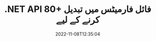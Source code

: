 ---
############################# Static ############################
layout: "product"
date: 2022-11-08T12:35:04
draft: false

product: "Conversion"
product_tag: "conversion"
platform: .NET
platform_tag: net

############################# Head ############################
head_title: "C# .NET Document Conversion API | پی ڈی ایف ورڈ ایکسل پی پی ٹی ایکس ایچ ٹی ایم ایل امیجز کو تبدیل کریں۔"
head_description: "C# .NET Document Conversion API۔ PDF Word DOC DOCX، Excel Spreadsheets PPT PPTX، HTML، PSD، MPT MPP، ای میل MSG EMLX، AutoCAD اور امیج فائل فارمیٹس میں تبدیل کریں۔"

############################# Header ############################
title: ".NET API 80+ فائل فارمیٹس میں تبدیل کرنے کے لیے"
description: "کسی بھی بیرونی سافٹ ویئر کو انسٹال کیے بغیر .NET ایپلی کیشنز میں دستاویز اور تصویری تبدیلی کی فعالیت کو ضم کرنے کے لیے سادہ API۔"
button:
    enable: true
    icon: "fas fa-arrow-down"
    label: "مفت ٹرائل ڈاؤن لوڈ کریں۔"
    link: "https://downloads.groupdocs.com/conversion/net"

############################# SubMenu ############################
submenu:
    enable: true
    
    left:
        img_alt: "GroupDocs.Conversion for .NET"
        image: "https://www.groupdocs.cloud/templates/groupdocs/images/product-logos/groupdocs-conversion-net.png"
        product: "GroupDocs.Conversion"
        platform: ".NET"

    middle:
        button:
            # button loop
            - link: "#overview"
              text: "جائزہ"

            # button loop
            - link: "#features"
              text: "خصوصیات"

            # button loop
            - link: "#support"
              text: "حمایت"

            # button loop
            - link: "https://products.groupdocs.app/conversion"
              text: "لائیو ڈیمو"

            # button loop
            - link: "https://purchase.groupdocs.com/pricing/conversion/net"
              text: "قیمتوں کا تعین"

    right:
        link_download: "https://downloads.groupdocs.com/conversion"
        link_learn: "https://docs.groupdocs.com/conversion/net/"
        link_buy: "https://purchase.groupdocs.com"

############################# Overview ############################
overview:
    enable: true
    content: |
      GroupDocs.Conversion for .NET APIs کا سادہ سیٹ پیش کرتا ہے، جو ڈیولپرز کو C#، ASP.NET اور دیگر .NET سے متعلقہ ٹیکنالوجیز میں دستاویزی تبدیلی کی طاقتور ایپلی کیشنز بنانے کے قابل بناتا ہے۔ GroupDocs.Conversion for .NET API آپ کے اختتامی صارفین کو تیز، موثر اور قابل اعتماد فائل کنورژن حل فراہم کرتا ہے۔ یہ تمام مشہور کاروباری دستاویز فارمیٹس کے درمیان درست تبادلوں کو انجام دینے میں معاونت کرتا ہے بشمول: PDF، HTML، ای میل، Microsoft Word دستاویزات، Excel اسپریڈ شیٹس، پاورپوائنٹ پریزنٹیشنز، پروجیکٹ، Photoshop، CorelDraw، AutoCAD، diagrams، raster image file formats اور بہت کچھ۔ دستاویز کنورٹر لائبریری ماخذ دستاویز کی شکل کا خود بخود پتہ لگاتی ہے اور آپ کو پوری دستاویز یا مخصوص صفحات کو مطلوبہ آؤٹ پٹ فارمیٹ میں تبدیل کرنے کا تمام کنٹرول فراہم کرتی ہے۔ گمشدہ فونٹس کو ترجیحی فونٹس سے بدلنا اور کسی بھی دستاویز کے صفحہ پر متن یا تصویری واٹر مارکس شامل کرنا آسان ہے۔

      GroupDocs.Conversion for .NET کو کسی بھی ترقیاتی ماحول میں ایپلی کیشنز تیار کرنے کے لیے استعمال کیا جا سکتا ہے جو .NET پلیٹ فارم کو نشانہ بناتا ہے۔ یہ تمام .NET پر مبنی زبانوں کے ساتھ مطابقت رکھتا ہے اور مقبول آپریٹنگ سسٹم (ونڈوز، لینکس، MacOS) کو سپورٹ کرتا ہے جہاں مونو یا .NET فریم ورک (بشمول .NET کور) انسٹال کیے جا سکتے ہیں۔
    tabs:
      enable: true
      
      ## TAB ONE ##
      tab_one:
        description: |
          ذیل میں GroupDocs.Conversion for .NET کا ایک جائزہ ہے:
        
        right:
          enable: true
          icon: "fab fa-html5"
          title: "جائزہ"
          content: |
            * فائل کی قسم کا خود بخود پتہ لگائیں۔
            * دستاویزات کو تبدیل کریں۔
            * پیشکشوں کو تبدیل کریں۔
            * اسپریڈشیٹ کو تبدیل کریں۔
            * راسٹر امیجز کو تبدیل کریں۔
            * پی ڈی ایف دستاویزات کو تبدیل کریں۔
            * دوسرے فارمیٹس کو تبدیل کریں۔
            * واٹر مارک لگائیں۔
            * فائل پاس ورڈ کی وضاحت کریں۔
            * تبادلوں کو اپنی مرضی کے مطابق بنائیں

      ## TAB TWO ##
      tab_two:
        description: |
          GroupDocs.Conversion for .NET تمام مقبول اور عام طور پر استعمال ہونے والے [دستاویز فائل فارمیٹس](https://docs.groupdocs.com/conversion/net/supported-document-formats/) کے درمیان تبدیل کرنے کی حمایت کرتا ہے۔

        left:
          enable: true
          table:
            # table loop
            - title: "سے تبدیل کریں:"
              content: |
                * **دستاویزات**: DOC, DOCX, DOCM, DOT, DOTX, DOTM, RTF, TXT, ODT, OTT
                * **اسپریڈ شیٹس**: XLS, XLSX, XLSM, XLSB, CSV, XLS2003, ODS, TSV, XLT, XLTX, XLTM, XLAM, FODS, SXC
                * **پریزنٹیشنز**: PPT, PPTX, PPS, PPSX, ODP, POT, POTX, POTM, PPTM, PPSM, FODP
                * **تصاویر**: TIF, TIFF, JPG, JPEG, PNG, GIF, BMP, ICO, DIB, JPC, JPEG-LS, JPEG2000
                ** پورٹیبل**: PDF، XPS، OXPS، EPUB
                **HTML**: ایچ ٹی ایم، ایچ ٹی ایم ایل، ایم ایچ ٹی ایم ایل
                * **میٹا فائلز**: EMZ، WMZ
                * **فوٹو شاپ**: پی ایس ڈی
                **پروجیکٹ**: MPP، MPT، MPX
                *** آؤٹ لک**: PST، OST
                * **ای میل**: MSG، EML، EMLX
                * **ڈیاگرام**: VSD, VSDX, VSDM, VSS, VSSM, VST, VSTM, VSX, VTX, VDW, VDX, SVG, SVGZ
                * **آٹو کیڈ**: ڈی ایکس ایف، ڈی ڈبلیو جی، ڈی ڈبلیو ایف، ایس ٹی ایل، آئی ایف سی، ڈی ڈبلیو ٹی
                * **پوسٹ اسکرپٹ**: EPS، PS، PSL، CGM
                * **کورل ڈرا**: سی ڈی آر، سی ایم ایکس
                * **دیگر**: VCF, PLT, LGS, OTG, MD, AI, LOG

        right:
          enable: true
          table:
            # table loop
            - title: "میں تبدیل کریں:"
              content: |
                * **دستاویزات**: DOC, DOCX, DOCM, DOT, DOTX, DOTM, RTF, TXT, ODT, OTT
                * **اسپریڈ شیٹس**: XLS, XLSX, XLSM, XLSB, CSV, XLS2003, TSV, XLTX, ODS, XLAM, FODS, DIF, SXC
                * **پریزنٹیشنز**: PPT, PPTX, PPS, PPSX, ODP, POTX, POTM, PPTM, PPSM, FODP
                * **تصاویر**: TIF, TIFF, JPG, JPEG, PNG, GIF, BMP, ICO, JPEG2000
                * **میٹا فائلز**: EMF، WMF، EMZ، WMZ
                * **ڈائیگرامس**: SVGZ
                ** پورٹیبل**: پی ڈی ایف، ایکس پی ایس
                **HTML**: ایچ ٹی ایم، ایچ ٹی ایم ایل، ایم ایچ ٹی ایم ایل
                *** دیگر**: ایم ڈی

      ## TAB THREE ##
      tab_three:
        description: |
          GroupDocs.Conversion for .NET درج ذیل آپریٹنگ سسٹمز، فریم ورکس اور پیکیج مینیجرز کو سپورٹ کرتا ہے:
      
        left:
          enable: true
          table:
            # table loop
            - icon: "fab fa-windows"
              title: "آپریٹنگ سسٹمز"
              content: |
                Windows Desktop, Windows Server, Windows Azure, Linux, MacOS

            # table loop
            - icon: "fas fa-code"
              title: "تعاون یافتہ فریم ورک"
              content: |
                Frameworks: .NET Framework, .NET Standard, .NET Core, Mono

        right:
          enable: true
          table:
            # table loop
            - icon: "fas fa-box"
              title: "پیکیج مینیجر"
              content: |
                Nuget

            # table loop
            - icon: "fas fa-tools"
              title: "پیکیج مینیجر"
              content: |
                Microsoft Visual Studio, Xamarin, MonoDevelop

############################# Features ############################
features:
    enable: true
    title: "GroupDocs.Conversion for .NET خصوصیات"

    feature:
      # feature loop
      - icon: "fas fa-copy"
        content: "آسان انضمام اور میٹرڈ لائسنسنگ"

      # feature loop
      - icon: "fas fa-eye"
        content: "الفاظ، سلائیڈز یا سیلز میں تبدیل کرتے وقت ڈیفالٹ زوم آپشن سیٹ کریں۔"

      # feature loop
      - icon: "fas fa-bolt"
        content: "تمام مقبول راسٹر امیج فارمیٹس میں/سے تبدیل کریں اور تصویر ڈی پی آئی، اونچائی اور چوڑائی تفویض کریں"
      
      # feature loop
      - icon: "fas fa-file-powerpoint"
        content: "پی ڈی ایف اور امیج کو گرے اسکیل میں تبدیل کریں اور ویب کے لیے پی ڈی ایف دستاویز کو لکیری بنائیں"

      # feature loop
      - icon: "fas fa-code"
        content: "ورڈ میں بک مارک لیول، ہیڈنگ لیول اور توسیعی سطح کو پی ڈی ایف/ایکس پی ایس کنورژن میں بیان کریں"

      # feature loop
      - icon: "fas fa-cloud"
        content: "متن کے پیچھے ڈسپلے کرنے کے لیے کنورٹڈ دستاویز میں واٹر مارک کو بیک گراؤنڈ کے طور پر ترتیب دیں اور رکھیں"

      # feature loop
      - icon: "fas fa-remove-format"
        content: "ای میل سے تبادلوں کے دوران ای میل ہیڈر پیش کریں۔"

      # feature loop
      - icon: "fas fa-comment-slash"
        content: "دستاویز کی تبدیلی کے دوران حسب ضرورت فونٹ ڈائریکٹریز اور واضح طور پر لوڈ/متبادل فونٹ سیٹ کریں۔"

      # feature loop
      - icon: "fas fa-location-arrow"
        content: "دستاویزات، سلائیڈز اور اسپریڈ شیٹس کی تبدیلی کے لیے گمشدہ فونٹس کو تبدیل کرنے کے لیے ڈیفالٹ فونٹ سیٹ کریں"

      # feature loop
      - icon: "fas fa-border-all"
        content: ""

      # feature loop
      - icon: "fas fa-wrench"
        content: "اسپریڈشیٹ کو گرڈ لائنوں کے ساتھ تبدیل کریں اور تبدیلی کے دوران سلائیڈز سے تبصرے ہٹا دیں۔"

      # feature loop
      - icon: "fas fa-columns"
        content: "مخصوص دستاویز کے صفحات کو پی ڈی ایف فارمیٹ میں تبدیل کریں اور اسپریڈ شیٹس میں مخصوص سیل رینج کو تبدیل کریں"

      # feature loop
      - icon: "fas fa-file-word"
        content: "پوشیدہ شیٹس دکھائیں اور اسپریڈ شیٹس کو تبدیل کرتے وقت خالی قطاریں اور کالم چھوڑ دیں۔"

      # feature loop
      - icon: "fas fa-envelope"
        content: "کسی دستاویز کے کل صفحات شمار کریں اور تبدیلی کے دوران غیر محفوظ دستاویز پر پاس ورڈ سیٹ کریں"

      # feature loop
      - icon: "fas fa-print"
        content: "پی ڈی ایف سے تشریحات اور ایمبیڈڈ فائلوں کو ہٹانے کا اختیار"

      # feature loop
      - icon: "fas fa-file-archive"
        content: "HTML میں تبدیل کرتے وقت HTML 5 کے مطابق مارک اپ بنائیں"

      # feature loop
      - icon: "fas fa-lock"
        content: "سٹریم سے تبدیل ہونے پر ماخذ کی قسم کا خود بخود پتہ لگائیں اور تمام ممکنہ تبادلوں کو لوٹائیں"

      # feature loop
      - icon: "fas fa-file-code"
        content: "پی ڈی ایف یا ایچ ٹی ایم ایل میں تبدیل کرتے وقت ہر صفحہ کو علیحدہ سٹریم میں واپس کرنے کی صلاحیت"
      
      # feature loop
      - icon: "fas fa-fill-drip"
        content: "ورڈ سے بدلتے وقت مارک اپ، تبصرے اور ٹریک تبدیلیاں دکھائیں/چھپائیں۔"

      # feature loop
      - icon: "fas fa-file-excel"
        content: "شیڈنگ آپشن کے ساتھ DOCX سے Tiff G3 کی تبدیلی"

      # feature loop
      - icon: "fas fa-heading"
        content: "CAD دستاویز سے تبدیل کرتے وقت مخصوص لے آؤٹ کو تبدیل کریں۔"

      # feature loop
      - icon: "fas fa-project-diagram"
        content: "تبدیل شدہ دستاویز کو فائل میں محفوظ کرتے وقت خودکار نام دینا"

      # feature loop
      - icon: "fas fa-cube"
        content: "API کے استعمال کی بنیاد پر بل کیے جانے کے لیے میٹرڈ لائسنسنگ کی حمایت کی جاتی ہے۔"

      # feature loop
      - icon: "fab fa-uncharted"
        content: "ڈایاگرام کو ورڈ پروسیسنگ فائل فارمیٹس میں تبدیل کریں۔"
      
      # feature loop
      - icon: "fab fa-uncharted"
        content: "HTML کو ورڈ پروسیسنگ دستاویز میں تبدیل کرتے وقت صفحہ نمبر شامل کریں۔"

      # feature loop
      - icon: "fab fa-uncharted"
        content: "XML دستاویزات کو بغیر کسی تبدیلی کے کسی بھی شکل میں تبدیل کریں۔"

      # feature loop
      - icon: "fab fa-uncharted"
        content: "براہ راست کلائنٹ سائڈ ایپلی کیشن سے فائل کی تبدیلی کی پیشرفت (شروع، اختتام) کی نگرانی کریں"

    more_feature:
      # more_feature_loop
      - title: "دستاویز کی شکلوں کو آسانی سے تبدیل کریں۔"
        content: |
          GroupDocs.Conversion for .NET کا استعمال کرتے ہوئے، دستاویز کی فائل فارمیٹ کو تبدیل کرنا بہت آسان ہے۔ مندرجہ ذیل مثال آپ کو دکھاتی ہے کہ C# کا استعمال کرتے ہوئے PDF فائل کو DOC فائل میں کیسے تبدیل کیا جائے:  
            
          {features.more_feature.step1} 
          {features.more_feature.step2} 
          {features.more_feature.step3} 
            
          ```csharp    
           // تبدیلی کے لیے سورس فائل DOCX لوڈ کریں۔
          var converter = new GroupDocs.Conversion.Converter("input.docx");
          // ٹارگٹ فارمیٹ PDF کے لیے تبادلوں کے اختیارات تیار کریں
          var convertOptions = converter.GetPossibleConversions()["pdf"].ConvertOptions;
          // PDF فارمیٹ میں تبدیل کریں۔
          converter.Convert("output.pdf", convertOptions);
          ```
            
      # more_feature_loop
      - title: "تصویری فارمیٹس میں تبدیلی"
        content: "GroupDocs.Conversion for .NET کو کسی بھی ترقیاتی ماحول میں ایپلی کیشنز تیار کرنے کے لیے استعمال کیا جا سکتا ہے جو .NET پلیٹ فارم کو نشانہ بناتا ہے۔ یہ تمام .NET پر مبنی زبانوں کے ساتھ مطابقت رکھتا ہے اور مقبول آپریٹنگ سسٹم (ونڈوز، لینکس، MacOS) کو سپورٹ کرتا ہے جہاں مونو یا .NET فریم ورک (بشمول .NET کور) انسٹال کیے جا سکتے ہیں۔"

      # more_feature_loop
      - title: "پی ڈی ایف فارمیٹ کی مختلف اقسام کو سپورٹ کرتا ہے۔"
        content: |
          GroupDocs.Conversion for .NET API درج ذیل PDF اقسام/فارمیٹس میں دستاویز کی تبدیلی کو سپورٹ کرتا ہے:  
            
          * PdfA_1A
          * PdfA_1B
          * PdfA_2A
          * PdfA_3A
          * PdfA_2B
          * PdfA_2U
          * PdfA_3B
          * PdfA_3U
          * v1_3
          * v1_4
          * v1_5
          * v1_6
          * v1_7
          * PdfX_1A
          * PdfX3

############################# Support ############################
support:
    enable: true

############################# Solutions ############################
solutions:
    enable: true
    title: "GroupDocs.Conversion دیگر مقبول ترقیاتی ماحول کے لیے دستاویز کی تبدیلی APIs پیش کرتا ہے۔"

    solution:
        # solution loop
        - img_alt: "جاوا کے لیے GroupDocs.Conversion"
          image: "https://www.groupdocs.cloud/templates/groupdocs/images/product-logos/groupdocs-conversion-java.png"
          product: "GroupDocs.Conversion"
          platform: "جاوا"
          link: "/conversion/java/"

############################# Back to top ###############################
back_to_top:
  enable: true
---